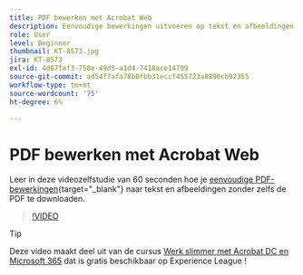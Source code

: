 ```yaml
---
title: PDF bewerken met Acrobat Web
description: Eenvoudige bewerkingen uitvoeren op tekst en afbeeldingen zonder zelfs de PDF te downloaden
role: User
level: Beginner
thumbnail: KT-8573.jpg
jira: KT-8573
exl-id: 4d87faf3-758e-49d5-a1d4-7418ace14709
source-git-commit: ad54f7afa78b0fbb31eccf455723a8890cb92355
workflow-type: tm+mt
source-wordcount: '75'
ht-degree: 6%

---
```


# PDF bewerken met Acrobat Web

Leer in deze videozelfstudie van 60 seconden hoe je [eenvoudige PDF-bewerkingen](https://www.adobe.com/nl/acrobat/online/pdf-editor.html){target="_blank"} naar tekst en afbeeldingen zonder zelfs de PDF te downloaden.

>[!VIDEO](https://video.tv.adobe.com/v/336362?quality=12&learn=on&hidetitle=true)

>[!TIP]
>
>Deze video maakt deel uit van de cursus [Werk slimmer met Acrobat DC en Microsoft 365](https://experienceleague.adobe.com/?recommended=Acrobat-U-1-2021.microsoft365) dat is gratis beschikbaar op Experience League !
